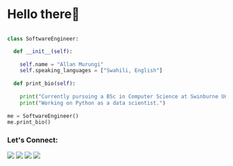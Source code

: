 # Hello there👋

```python

class SoftwareEngineer:

  def __init__(self):
  
    self.name = "Allan Murungi"
    self.speaking_languages = ["Swahili, English"]
    
  def print_bio(self):
  
    print("Currently pursuing a BSc in Computer Science at Swinburne University of Technology Sarawak.")
    print("Working on Python as a data scientist.")
 
me = SoftwareEngineer()
me.print_bio()

```
### Let's Connect: 

<p>
<a target="_blank" href="https://twitter.com/cas3zn"><img src="https://img.shields.io/badge/-Twitter-1DA1F2?style=for-the-badge&logo=Twitter&logoColor=white"></img></a>
<a target="_blank" href="www.linkedin.com/in/allan-murungi"><img src="https://img.shields.io/badge/-LinkedIn-0077B5?style=for-the-badge&logo=Linkedin&logoColor=white"></img></a>
<a target="_blank" href="mailto:allancheboiw0@gmail.com"
><img src="https://img.shields.io/badge/-Gmail-D14836?style=for-the-badge&logo=Gmail&logoColor=white"></img></a>
<a target="_blank" href="https://www.instagram.com/cas3zn/"
><img src="https://img.shields.io/badge/Instagram-E4405F?style=for-the-badge&logo=instagram&logoColor=white"></img></a>
</p>
